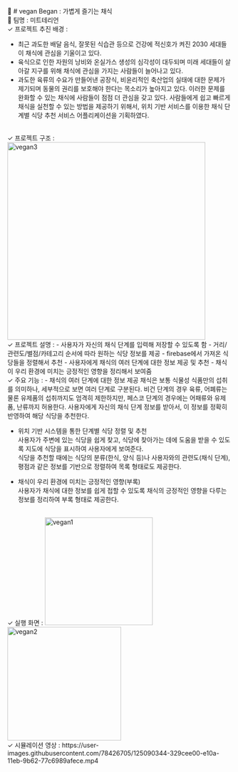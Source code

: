 &#128155; # vegan Began : 가볍게 즐기는 채식
<br>
&#128155; 팀명 : 미트테리언
<br>
&#10003; 프로젝트 추진 배경 :   
- 최근 과도한 배달 음식, 잘못된 식습관 등으로 건강에 적신호가 켜진 2030 세대들이 채식에 관심을 기울이고 있다.
- 육식으로 인한 자원의 낭비와 온실가스 생성의 심각성이 대두되며 미래 세대들이 살아갈 지구를 위해 채식에 관심을 가지는 사람들이 늘어나고 있다.
- 과도한 육류의 수요가 만들어낸 공장식, 비윤리적인 축산업의 실태에 대한 문제가 제기되며 동물의 권리를 보호해야 한다는 목소리가 높아지고 있다.
 이러한 문제를 완화할 수 있는 채식에 사람들이 점점 더 관심을 갖고 있다. 사람들에게 쉽고 빠르게 채식을 실천할 수 있는 방법을 제공하기 위해서, 위치 기반 서비스를 이용한 채식 단계별 식당 추천 서비스 어플리케이션을 기획하였다.<br>
<br>
&#10003; 프로젝트 구조 :  
<img width="444" alt="vegan3" src="https://user-images.githubusercontent.com/78426705/125089318-42680280-e109-11eb-8ebf-6ddf58945140.PNG">  
<br>
&#10003; 프로젝트 설명 :   
- 사용자가 자신의 채식 단계를 입력해 저장할 수 있도록 함  
- 거리/관련도/별점/카테고리 순서에 따라 원하는 식당 정보를 제공  
- firebase에서 가져온 식당들을 정렬해서 추천  
- 사용자에게 채식의 여러 단계에 대한 정보 제공 및 추천  
- 채식이 우리 환경에 미치는 긍정적인 영향을 정리해서 보여줌  
<br>
&#10003; 주요 기능 :   
- 채식의 여러 단계에 대한 정보 제공  
채식은 보통 식물성 식품만의 섭취를 의미하나, 세부적으로 보면 여러 단계로 구분된다.  
비건 단계의 경우 육류, 어폐류는 물론 유제품의 섭취까지도 엄격히 제한하지만, 페스코 단계의 경우에는 어패류와 유제품, 난류까지 허용한다.  
사용자에게 자신의 채식 단계 정보를 받아서, 이 정보를 정확히 반영하여 해당 식당을 추천한다.    
 
- 위치 기반 시스템을 통한 단계별 식당 정렬 및 추천  
사용자가 주변에 있는 식당을 쉽게 찾고, 식당에 찾아가는 데에 도움을 받을 수 있도록 지도에 식당을 표시하여 사용자에게 보여준다.  
식당을 추천할 때에는 식당의 분류(한식, 양식 등)나 사용자와의 관련도(채식 단계), 평점과 같은 정보를 기반으로 정렬하여 목록 형태로도 제공한다.  
  
- 채식이 우리 환경에 미치는 긍정적인 영향(부록)  
사용자가 채식에 대한 정보를 쉽게 접할 수 있도록 채식의 긍정적인 영향을 다루는 정보를 정리하여 부록 형태로 제공한다.  
<br>
&#10003; 실행 화면 :  
<img width="242" alt="vegan1" src="https://user-images.githubusercontent.com/78426705/125088294-3e87b080-e108-11eb-8f91-3d5fb21d7072.PNG">  
<img width="255" alt="vegan2" src="https://user-images.githubusercontent.com/78426705/125088298-3fb8dd80-e108-11eb-900a-d6f9e002de7e.PNG">
<br>
&#10003; 시뮬레이션 영상 :  
https://user-images.githubusercontent.com/78426705/125090344-329cee00-e10a-11eb-9b62-77c6989afece.mp4
